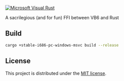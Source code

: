 [![Microsoft Visual Rust](https://i.imgur.com/AhPU3US.png)](https://github.com/savi2w/visual-basic-rs)

A sacrilegious (and for fun) FFI between VB6 and Rust

## Build

```sh
cargo +stable-i686-pc-windows-msvc build --release
```

## License

This project is distributed under the [MIT license](LICENSE).
